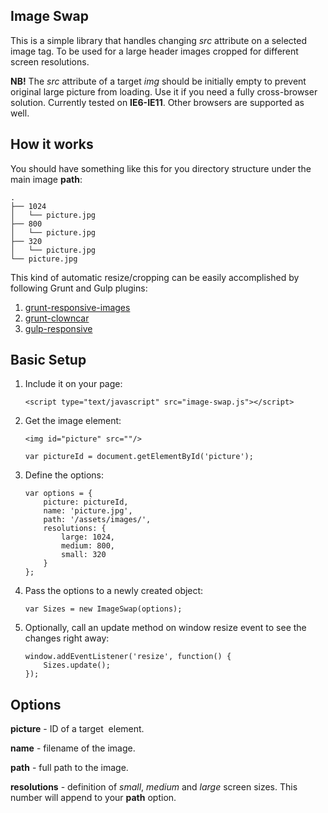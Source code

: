 Image Swap
----------
This is a simple library that handles changing *src* attribute on a selected image tag. To be used for a large header images cropped for different screen resolutions.

**NB!** The *src* attribute of a target *img* should be initially empty to prevent original large picture from loading. Use it if you need a fully cross-browser solution. Currently tested on **IE6-IE11**. Other browsers are supported as well.

How it works
------------

You should have something like this for you directory structure under the main image **path**:

    .
    ├── 1024
    │   └── picture.jpg
    ├── 800
    │   └── picture.jpg
    ├── 320
    │   └── picture.jpg
    └── picture.jpg

This kind of automatic resize/cropping can be easily accomplished by following Grunt and Gulp plugins:

 1. [grunt-responsive-images](https://github.com/andismith/grunt-responsive-images)
 2. [grunt-clowncar](https://npmjs.org/package/grunt-clowncar)
 3. [gulp-responsive](https://github.com/mahnunchik/gulp-responsive)



Basic Setup
----------
 1. Include it on your page:     

        <script type="text/javascript" src="image-swap.js"></script>

 2. Get the image element:

        <img id="picture" src=""/>

        var pictureId = document.getElementById('picture');

 3. Define the options:
    
        var options = {
            picture: pictureId,
            name: 'picture.jpg',
            path: '/assets/images/',
            resolutions: {
                large: 1024,
                medium: 800,
                small: 320
            }
        };

 4. Pass the options to a newly created object:

        var Sizes = new ImageSwap(options);

 5. Optionally, call an update method on window resize event to see the changes right away:
 
        window.addEventListener('resize', function() {
            Sizes.update();
        });

Options
-------

**picture** - ID of a target <img> element.

**name** - filename of the image.

**path** - full path to the image.

**resolutions** - definition of *small*, *medium* and *large* screen sizes. This number will append to your **path** option.
